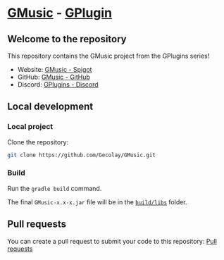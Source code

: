 # [GMusic](https://github.com/Gecolay/GMusic) - [GPlugin](https://discord.gg/Cy2P4AU)

## Welcome to the repository

This repository contains the GMusic project from the GPlugins series!

- Website: [GMusic - Spigot](https://www.spigotmc.org/resources/GMusic.000000/)
- GitHub: [GMusic - GitHub](https://github.com/Gecolay/GMusic)
- Discord: [GPlugins - Discord](https://discord.gg/Cy2P4AU)

## Local development

### Local project

Clone the repository:
```bash
git clone https://github.com/Gecolay/GMusic.git
```

### Build

Run the `gradle build` command.

The final `GMusic-x.x-x.jar` file will be in the [`build/libs`](./build/libs) folder.

## Pull requests

You can create a pull request to submit your code to this repository: [Pull requests](https://github.com/Gecolay/GMusic/pulls)